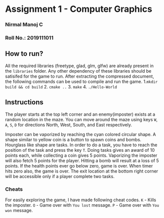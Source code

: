 # Assignment 1 - Computer Graphics
### Nirmal Manoj C
### Roll No.: 2019111011

## How to run?
All the required libraries (freetype, glad, glm, glfw) are already present in the `libraries` folder. Any other dependency of these libraries should be satisifed for the game to run.
After extracting the compressed document, the following commands can be used to compile and run the game.
1.`mkdir build && cd build`
2. `cmake ..`
3. `make`
4. `./Hello-World`

## Instructions
The player starts at the top left corner and an enemy(imposter) exists at a random location in the maze. You can move around the maze using keys `W`, `A`, `S`, `D` for directions North, West, South, and East respectively.

Imposter can be vaporized by reaching the cyan colored circular shape. A shape similar to yellow coin is a button to spawn coins and bombs. Hourglass like shape are tasks. In order to do a task, you have to reach the position of the task and press the key `T`. Doing tasks gives an award of 10 points each, while collecting a coin gives 5 points. Vaporizing the imposter will also fetch 5 points for the player. Hitting a bomb will result at a loss of 5 points. If the health points ever go below zero, game is over. When timer hits zero also, the game is over. The exit location at the bottom right corner will be accessible only if a player complete two tasks. 

### Cheats
For easily exploring the game, I have made following cheat codes.
`K` - Kills the imposter.
`O` - Game over with `You lost` message.
`P`  - Game over with `You won` message.
